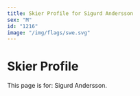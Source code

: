 ```yaml
---
title: Skier Profile for Sigurd Andersson
sex: "M"
id: "1216"
image: "/img/flags/swe.svg" 
---
```


# Skier Profile

This page is for: Sigurd Andersson.
    